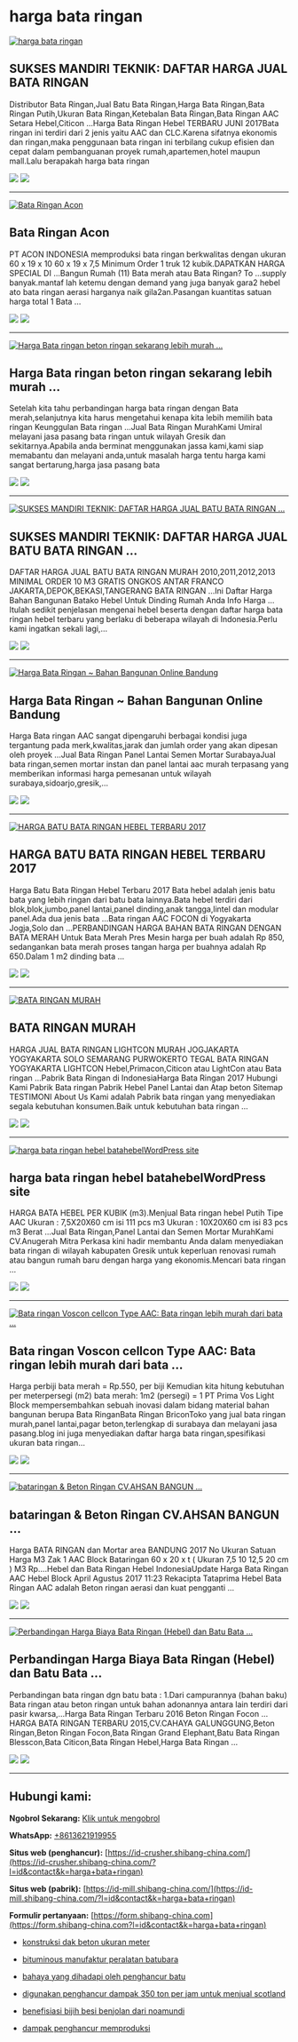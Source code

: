# harga bata ringan

<a href="https://swt.shibang-china.com/?l=id&img&k=harga+bata+ringan" target="_blank">![harga bata ringan](http://static.shibang-china.com/all-800x300/563.jpg)</a>

## SUKSES MANDIRI TEKNIK: DAFTAR HARGA JUAL BATA RINGAN
Distributor Bata Ringan,Jual Batu Bata Ringan,Harga Bata Ringan,Bata Ringan Putih,Ukuran Bata Ringan,Ketebalan Bata Ringan,Bata Ringan AAC Setara Hebel,Citicon …Harga Bata Ringan Hebel TERBARU JUNI 2017Bata ringan ini terdiri dari 2 jenis yaitu AAC dan CLC.Karena sifatnya ekonomis dan ringan,maka penggunaan bata ringan ini terbilang cukup efisien dan cepat dalam pembanguanan proyek rumah,apartemen,hotel maupun mall.Lalu berapakah harga bata ringan


<a href="https://whatsapp.shibangsoft.com/WhatsApp.php" target="_blank" title="WhatsApp">![](http://static.shibang-china.com/icon/whatsapp.png)</a> <a href="https://swt.shibang-china.com/?l=id&icon&k=harga+bata+ringan" target="_blank">![](http://static.shibang-china.com/icon/chat-id.png)</a>

---

<a href="https://swt.shibang-china.com/?l=id&img&k=harga+bata+ringan" target="_blank">![Bata Ringan Acon](http://static.shibang-china.com/all-800x300/137.jpg)</a>

## Bata Ringan Acon
PT ACON INDONESIA memproduksi bata ringan berkwalitas dengan ukuran 60 x 19 x 10 60 x 19 x 7,5 Minimum Order 1 truk 12 kubik.DAPATKAN HARGA SPECIAL DI …Bangun Rumah (11) Bata merah atau Bata Ringan? To …supply banyak.mantaf lah ketemu dengan demand yang juga banyak gara2 hebel ato bata ringan aerasi harganya naik gila2an.Pasangan kuantitas satuan harga total 1 Bata …


<a href="https://whatsapp.shibangsoft.com/WhatsApp.php" target="_blank" title="WhatsApp">![](http://static.shibang-china.com/icon/whatsapp.png)</a> <a href="https://swt.shibang-china.com/?l=id&icon&k=harga+bata+ringan" target="_blank">![](http://static.shibang-china.com/icon/chat-id.png)</a>

---

<a href="https://swt.shibang-china.com/?l=id&img&k=harga+bata+ringan" target="_blank">![Harga Bata ringan beton ringan sekarang lebih murah …](http://static.shibang-china.com/all-800x300/1472.jpg)</a>

## Harga Bata ringan beton ringan sekarang lebih murah …
Setelah kita tahu perbandingan harga bata ringan dengan Bata merah,selanjutnya kita harus mengetahui kenapa kita lebih memilih bata ringan Keunggulan Bata ringan …Jual Bata Ringan MurahKami Umiral melayani jasa pasang bata ringan untuk wilayah Gresik dan sekitarnya.Apabila anda berminat menggunakan jassa kami,kami siap memabantu dan melayani anda,untuk masalah harga tentu harga kami sangat bertarung,harga jasa pasang bata


<a href="https://whatsapp.shibangsoft.com/WhatsApp.php" target="_blank" title="WhatsApp">![](http://static.shibang-china.com/icon/whatsapp.png)</a> <a href="https://swt.shibang-china.com/?l=id&icon&k=harga+bata+ringan" target="_blank">![](http://static.shibang-china.com/icon/chat-id.png)</a>

---

<a href="https://swt.shibang-china.com/?l=id&img&k=harga+bata+ringan" target="_blank">![SUKSES MANDIRI TEKNIK: DAFTAR HARGA JUAL BATU BATA RINGAN …](http://static.shibang-china.com/all-800x300/71.jpg)</a>

## SUKSES MANDIRI TEKNIK: DAFTAR HARGA JUAL BATU BATA RINGAN …
DAFTAR HARGA JUAL BATU BATA RINGAN MURAH 2010,2011,2012,2013 MINIMAL ORDER 10 M3 GRATIS ONGKOS ANTAR FRANCO JAKARTA,DEPOK,BEKASI,TANGERANG BATA RINGAN …Ini Daftar Harga Bahan Bangunan Batako Hebel Untuk Dinding Rumah Anda Info Harga …Itulah sedikit penjelasan mengenai hebel beserta dengan daftar harga bata ringan hebel terbaru yang berlaku di beberapa wilayah di Indonesia.Perlu kami ingatkan sekali lagi,…


<a href="https://whatsapp.shibangsoft.com/WhatsApp.php" target="_blank" title="WhatsApp">![](http://static.shibang-china.com/icon/whatsapp.png)</a> <a href="https://swt.shibang-china.com/?l=id&icon&k=harga+bata+ringan" target="_blank">![](http://static.shibang-china.com/icon/chat-id.png)</a>

---

<a href="https://swt.shibang-china.com/?l=id&img&k=harga+bata+ringan" target="_blank">![Harga Bata Ringan ~ Bahan Bangunan Online Bandung](http://static.shibang-china.com/all-800x300/1500.jpg)</a>

## Harga Bata Ringan ~ Bahan Bangunan Online Bandung
Harga Bata ringan AAC sangat dipengaruhi berbagai kondisi juga tergantung pada merk,kwalitas,jarak dan jumlah order yang akan dipesan oleh proyek …Jual Bata Ringan Panel Lantai Semen Mortar SurabayaJual bata ringan,semen mortar instan dan panel lantai aac murah terpasang yang memberikan informasi harga pemesanan untuk wilayah surabaya,sidoarjo,gresik,…


<a href="https://whatsapp.shibangsoft.com/WhatsApp.php" target="_blank" title="WhatsApp">![](http://static.shibang-china.com/icon/whatsapp.png)</a> <a href="https://swt.shibang-china.com/?l=id&icon&k=harga+bata+ringan" target="_blank">![](http://static.shibang-china.com/icon/chat-id.png)</a>

---

<a href="https://swt.shibang-china.com/?l=id&img&k=harga+bata+ringan" target="_blank">![HARGA BATU BATA RINGAN HEBEL TERBARU 2017](http://static.shibang-china.com/all-800x300/1200.jpg)</a>

## HARGA BATU BATA RINGAN HEBEL TERBARU 2017
Harga Batu Bata Ringan Hebel Terbaru 2017 Bata hebel adalah jenis batu bata yang lebih ringan dari batu bata lainnya.Bata hebel terdiri dari blok,blok,jumbo,panel lantai,panel dinding,anak tangga,lintel dan modular panel.Ada dua jenis bata …Bata ringan AAC FOCON di Yogyakarta Jogja,Solo dan …PERBANDINGAN HARGA BAHAN BATA RINGAN DENGAN BATA MERAH Untuk Bata Merah Pres Mesin harga per buah adalah Rp 850, sedangankan bata merah proses tangan harga per buahnya adalah Rp 650.Dalam 1 m2 dinding bata …


<a href="https://whatsapp.shibangsoft.com/WhatsApp.php" target="_blank" title="WhatsApp">![](http://static.shibang-china.com/icon/whatsapp.png)</a> <a href="https://swt.shibang-china.com/?l=id&icon&k=harga+bata+ringan" target="_blank">![](http://static.shibang-china.com/icon/chat-id.png)</a>

---

<a href="https://swt.shibang-china.com/?l=id&img&k=harga+bata+ringan" target="_blank">![BATA RINGAN MURAH](http://static.shibang-china.com/all-800x300/280.jpg)</a>

## BATA RINGAN MURAH
HARGA JUAL BATA RINGAN LIGHTCON MURAH JOGJAKARTA YOGYAKARTA SOLO SEMARANG PURWOKERTO TEGAL BATA RINGAN YOGYAKARTA LIGHTCON Hebel,Primacon,Citicon atau LightCon atau Bata ringan …Pabrik Bata Ringan di IndonesiaHarga Bata Ringan 2017 Hubungi Kami Pabrik Bata ringan Pabrik Hebel Panel Lantai dan Atap beton Sitemap TESTIMONI About Us Kami adalah Pabrik bata ringan yang menyediakan segala kebutuhan konsumen.Baik untuk kebutuhan bata ringan …


<a href="https://whatsapp.shibangsoft.com/WhatsApp.php" target="_blank" title="WhatsApp">![](http://static.shibang-china.com/icon/whatsapp.png)</a> <a href="https://swt.shibang-china.com/?l=id&icon&k=harga+bata+ringan" target="_blank">![](http://static.shibang-china.com/icon/chat-id.png)</a>

---

<a href="https://swt.shibang-china.com/?l=id&img&k=harga+bata+ringan" target="_blank">![harga bata ringan hebel batahebelWordPress site](http://static.shibang-china.com/all-800x300/938.jpg)</a>

## harga bata ringan hebel batahebelWordPress site
HARGA BATA HEBEL PER KUBIK (m3).Menjual Bata ringan hebel Putih Tipe AAC Ukuran : 7,5X20X60 cm isi 111 pcs m3 Ukuran : 10X20X60 cm isi 83 pcs m3 Berat …Jual Bata Ringan,Panel Lantai dan Semen Mortar MurahKami CV.Anugerah Mitra Perkasa kini hadir membantu Anda dalam menyediakan bata ringan di wilayah kabupaten Gresik untuk keperluan renovasi rumah atau bangun rumah baru dengan harga yang ekonomis.Mencari bata ringan …


<a href="https://whatsapp.shibangsoft.com/WhatsApp.php" target="_blank" title="WhatsApp">![](http://static.shibang-china.com/icon/whatsapp.png)</a> <a href="https://swt.shibang-china.com/?l=id&icon&k=harga+bata+ringan" target="_blank">![](http://static.shibang-china.com/icon/chat-id.png)</a>

---

<a href="https://swt.shibang-china.com/?l=id&img&k=harga+bata+ringan" target="_blank">![Bata ringan Voscon cellcon Type AAC: Bata ringan lebih murah dari bata …](http://static.shibang-china.com/all-800x300/895.jpg)</a>

## Bata ringan Voscon cellcon Type AAC: Bata ringan lebih murah dari bata …
Harga perbiji bata merah = Rp.550, per biji Kemudian kita hitung kebutuhan per meterpersegi (m2) bata merah: 1m2 (persegi) = 1 PT Prima Vos Light Block mempersembahkan sebuah inovasi dalam bidang material bahan bangunan berupa Bata RinganBata Ringan BriconToko yang jual bata ringan murah,panel lantai,pagar beton,terlengkap di surabaya dan melayani jasa pasang.blog ini juga menyediakan daftar harga bata ringan,spesifikasi ukuran bata ringan…


<a href="https://whatsapp.shibangsoft.com/WhatsApp.php" target="_blank" title="WhatsApp">![](http://static.shibang-china.com/icon/whatsapp.png)</a> <a href="https://swt.shibang-china.com/?l=id&icon&k=harga+bata+ringan" target="_blank">![](http://static.shibang-china.com/icon/chat-id.png)</a>

---

<a href="https://swt.shibang-china.com/?l=id&img&k=harga+bata+ringan" target="_blank">![bataringan & Beton Ringan CV.AHSAN BANGUN …](http://static.shibang-china.com/all-800x300/134.jpg)</a>

## bataringan & Beton Ringan CV.AHSAN BANGUN …
Harga BATA RINGAN dan Mortar area BANDUNG 2017 No Ukuran Satuan Harga M3 Zak 1 AAC Block Bataringan 60 x 20 x t ( Ukuran 7,5 10 12,5 20 cm ) M3 Rp.…Hebel dan Bata Ringan Hebel IndonesiaUpdate Harga Bata Ringan AAC Hebel Block April Agustus 2017 11:23 Rekacipta Tataprima Hebel Bata Ringan AAC adalah Beton ringan aerasi dan kuat pengganti …


<a href="https://whatsapp.shibangsoft.com/WhatsApp.php" target="_blank" title="WhatsApp">![](http://static.shibang-china.com/icon/whatsapp.png)</a> <a href="https://swt.shibang-china.com/?l=id&icon&k=harga+bata+ringan" target="_blank">![](http://static.shibang-china.com/icon/chat-id.png)</a>

---

<a href="https://swt.shibang-china.com/?l=id&img&k=harga+bata+ringan" target="_blank">![Perbandingan Harga Biaya Bata Ringan (Hebel) dan Batu Bata …](http://static.shibang-china.com/all-800x300/175.jpg)</a>

## Perbandingan Harga Biaya Bata Ringan (Hebel) dan Batu Bata …
Perbandingan bata ringan dgn batu bata : 1.Dari campurannya (bahan baku) Bata ringan atau beton ringan untuk bahan adonannya antara lain terdiri dari pasir kwarsa,…Harga Bata Ringan Terbaru 2016 Beton Ringan Focon …HARGA BATA RINGAN TERBARU 2015,CV.CAHAYA GALUNGGUNG,Beton Ringan,Beton Ringan Focon,Bata Ringan Grand Elephant,Batu Bata Ringan Blesscon,Bata Citicon,Bata Ringan Hebel,Harga Bata Ringan …


<a href="https://whatsapp.shibangsoft.com/WhatsApp.php" target="_blank" title="WhatsApp">![](http://static.shibang-china.com/icon/whatsapp.png)</a> <a href="https://swt.shibang-china.com/?l=id&icon&k=harga+bata+ringan" target="_blank">![](http://static.shibang-china.com/icon/chat-id.png)</a>

---
## Hubungi kami:

**Ngobrol Sekarang:** [Klik untuk mengobrol](https://swt.shibang-china.com?l=id&contact&k=harga+bata+ringan)

**WhatsApp:**  [+8613621919955](https://whatsapp.shibangsoft.com/WhatsApp.php)

**Situs web (penghancur):** [https://id-crusher.shibang-china.com/](https://id-crusher.shibang-china.com/?l=id&contact&k=harga+bata+ringan)

**Situs web (pabrik):** [https://id-mill.shibang-china.com/](https://id-mill.shibang-china.com/?l=id&contact&k=harga+bata+ringan)

**Formulir pertanyaan:** [https://form.shibang-china.com](https://form.shibang-china.com?l=id&contact&k=harga+bata+ringan)

* [konstruksi dak beton ukuran meter](../35/konstruksi%20dak%20beton%20ukuran%20meter.md)

* [bituminous manufaktur peralatan batubara](../35/bituminous%20manufaktur%20peralatan%20batubara.md)

* [bahaya yang dihadapi oleh penghancur batu](../38/bahaya%20yang%20dihadapi%20oleh%20penghancur%20batu.md)

* [digunakan penghancur dampak 350 ton per jam untuk menjual scotland](../33/digunakan%20penghancur%20dampak%20350%20ton%20per%20jam%20untuk%20menjual%20scotland.md)

* [benefisiasi bijih besi benjolan dari noamundi](../33/benefisiasi%20bijih%20besi%20benjolan%20dari%20noamundi.md)

* [dampak penghancur memproduksi](../31/dampak%20penghancur%20memproduksi.md)